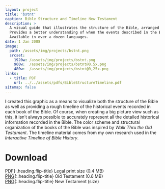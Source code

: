 ```yaml
---
layout: project
title: 'bstnt'
caption: Bible Structure and Timeline New Testament
description: >
  A visual guide that illustrates the structure of the Bible, arranged chronologically. 
  Provides a better understanding of when the events described in the Bible occurred in history. 
  Available in over a dozen languages.
date: 1 Jan 2008
image: 
  path: /assets/img/projects/bstnt.png
  srcset: 
    1920w: /assets/img/projects/bstnt.png
    960w:  /assets/img/projects/bstnt@0,5x.png
    480w:  /assets/img/projects/bstnt@0,25x.png
links:
  - title: PDF
    url: ../../assets/pdfs/BibleStructureTimeline.pdf
sitemap: false
---
```


I created this graphic as a means to visualize both the structure of the Bible as well as providing a rough timeline of the historical events recorded in each book of the Bible. Of course, when creating a big picture view such as this, it isn’t always possible to accurately represent all the detailed historical information recorded in the Bible. The color scheme and structural organization of the books of the Bible was inspired by *Walk Thru the Old Testament*. The timeline material comes from my own research used in the *Interactive Timeline of Bible History*.

# Download
[PDF](../assets/pdfs/BibleStructureTimeline.pdf){:.heading.flip-title} <span class="icon-file-pdf"></span> Legal print size (0.4 MB)  
[PNG](../assets/img/projects/bstot.png){:.heading.flip-title} <span class="icon-file-picture"></span> Old Testament (0.6 MB)  
[PNG](../assets/img/projects/bstnt.png){:.heading.flip-title} <span class="icon-file-picture"></span> New Testament (size)